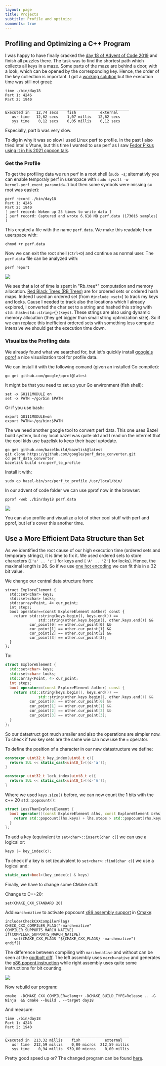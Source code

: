 ```yaml
---
layout: page
title: Projects
subtitle: Profile and optimize 
comments: true
---
```

## Profiling and Optimizing a C++ Program

I was happy to  have finally cracked the [day 18 of Advent of Code 2019](https://adventofcode.com/2019/day/18) and finish all puzzles there.
The task was to find the shortest path which collects all keys in a maze.
Some parts of the maze are behind a door, with a look, which can be opened by the corresponding key.
Hence, the order of the key collection is important.
I got a [working solution](https://github.com/weichslgartner/AdventOfCode2019/blob/4461a9caac039a2e3c541c2d4e92332b87f9c138/day18/src/day18.cpp) but the execution time was still not great:

```
time ./bin/day18                   
Part 1: 4246
Part 2: 1940

________________________________________________________
Executed in   12,74 secs    fish           external
   usr time   12,62 secs    1,07 millis   12,62 secs
   sys time    0,12 secs    0,05 millis    0,12 secs
```

Especially, part b was very slow. 

To dig in why it was so slow i used Linux perf to profile.
In the past I also tried Intel's Vtune, but this time I wanted to use perf as I saw [Fedor Pikus using it in his 2021 cppcon talk](https://www.youtube.com/watch?v=g-WPhYREFjk).

### Get the Profile

To get the profiling data we run perf in a root shell (`sudo -s`; alternativly you can enable temporaly perf in userspace with `sudo sysctl -w kernel.perf_event_paranoid=-1` but then some symbols were missing so root was easier):

```
perf record ./bin/day18                                 
Part 1: 4246
Part 2: 1940
[ perf record: Woken up 25 times to write data ]
[ perf record: Captured and wrote 6.618 MB perf.data (173016 samples) ]
```

This created a file with the name `perf.data`.
We make this readable from userspace with:

```
chmod +r perf.data  
```

Now we can exit the root shell (`Ctrl+D`) and continue as normal user.
The  `perf.data` file can be analyzed with:

```
perf report
```
![](./img/perf_report.png)

We see that a lot of time is spent in "Rb_tree*" computation and memory allocation.
[Red Black Trees (RB Trees)](https://en.wikipedia.org/wiki/Red%E2%80%93black_tree) are for ordered sets or ordered hash maps.
Indeed I used an ordered set (from `#include <set>`) to track my keys and locks. 
Cause I needed to track also the locations which I already explored, I converted the char set to a string and hashed this string with `std::hash<std::string>{}(keys)`.
These strings are also using dynamic memory allocation (they get bigger than small string optimization size).
So if we can replace this inefficient ordered sets with something less compute intensive we should get the execution time down.



### Visualize the Profling data

We already found what we searched for, but let's quickly install [google's pprof](https://github.com/google/pprof) a nice visualization tool for profile data.

We can install it with the following comand (given an installed Go compiler):

```
go get github.com/google/pprof@latest 
```

It might be that you need to set up your Go environment (fish shell):

```
set -x GO111MODULE on
set -x PATH ~/go/bin $PATH  
```

Or if you use bash:

```
export GO111MODULE=on
export PATH=~/go/bin:$PATH  
```

The we need another google tool to convert perf data.
This one uses Bazel build system, but my local bazel was quite old and I read on the internet that the cool kids use bazelisk to keep their bazel uptodate.


```
go get github.com/bazelbuild/bazelisk@latest 
git clone https://github.com/google/perf_data_converter.git 
cd perf_data_converter
bazelisk build src:perf_to_profile
```

Install it with:

```
sudo cp bazel-bin/src/perf_to_profile /usr/local/bin/
```


In our advent of code folder we can use pprof now in the browser:

```
pprof -web ./bin/day18 perf.data  
```
![](./img/pprof.png)

You can also profile and visualize a lot of other cool stuff with perf and pprof, but let's cover this another time.


## Use a More Efficient Data Structure than Set

As we identified the root cause of our high execution time (ordered sets and temporary strings), it is time to fix it.
We used ordered sets to store characters (`['a' .. 'z']` for keys and  `['A' .. 'Z']` for locks).
Hence, the maximal length is 26. 
So if we use [one hot encoding](https://en.wikipedia.org/wiki/One-hot) we can fit this in a 32 bit value.

We change our central data structure from:

```
struct ExploreElement {
  std::set<char> keys;
  std::set<char> locks;
  std::array<Point, 4> cur_point;
  int steps;
  bool operator==(const ExploreElement &other) const {
    return std::string(keys.begin(), keys.end()) ==
               std::string(other.keys.begin(), other.keys.end()) &&
           cur_point[0] == other.cur_point[0] &&
           cur_point[1] == other.cur_point[1] &&
           cur_point[2] == other.cur_point[2] &&
           cur_point[3] == other.cur_point[3];
  }
};
```
To:
```cpp
struct ExploreElement {
  std::set<char> keys;
  std::set<char> locks;
  std::array<Point, 4> cur_point;
  int steps;
  bool operator==(const ExploreElement &other) const {
    return std::string(keys.begin(), keys.end()) ==
               std::string(other.keys.begin(), other.keys.end()) &&
           cur_point[0] == other.cur_point[0] &&
           cur_point[1] == other.cur_point[1] &&
           cur_point[2] == other.cur_point[2] &&
           cur_point[3] == other.cur_point[3];
  }
};
```

So our datastruct got much smaller and also the operations are simpler now.
To check if two key sets are the same wie can now use the `=` operator.

To define the position of a character in our new datastructure we define:

```cpp
constexpr uint32_t key_index(uint8_t c){
  return 1UL << static_cast<uint8_t>((c-'a'));
}

constexpr uint32_t lock_index(uint8_t c){
  return 1UL << static_cast<uint8_t>((c-'A'));
}
```


Where we used `keys.size()` before, we can now count the 1 bits with the c++ 20 `std::popcount()`:

```cpp
struct LessThanExploreElement {
  bool operator()(const ExploreElement &lhs, const ExploreElement &rhs) const {
    return std::popcount(lhs.keys) + lhs.steps > std::popcount(rhs.keys) + rhs.steps;
  }
};
```

To add a key (equivalent to `set<char>::insert(char c)`) we can use a logical or:

```cpp
keys |= key_index(c);
```

To check if a key is set (equivalent to `set<char>::find(char c)`) we use a logical and:

```cpp
static_cast<bool>(key_index(c) & keys)
```

Finally, we have to change some CMake stuff.

Change to C++20:
```
set(CMAKE_CXX_STANDARD 20)
```

Add `march=native` to activate popcount [x86 assembly support](https://stackoverflow.com/questions/52161596/why-is-builtin-popcount-slower-than-my-own-bit-counting-function/52161813) in [Cmake](https://stackoverflow.com/questions/46724267/cmake-march-hardware):

```
include(CheckCXXCompilerFlag)
CHECK_CXX_COMPILER_FLAG("-march=native" COMPILER_SUPPORTS_MARCH_NATIVE)
if(COMPILER_SUPPORTS_MARCH_NATIVE)
    set(CMAKE_CXX_FLAGS "${CMAKE_CXX_FLAGS} -march=native")
endif()
```


The difference between compiling with `march=native` and without can be seen at the [godbolt diff](https://godbolt.org/z/GfKxbj8Pv). 
The left assembly uses `march=native` and generates the [x86 popcnt instruction](https://en.wikipedia.org/wiki/SSE4#POPCNT_and_LZCNT) while right assembly uses quite some instructions for bit counting. 

![](/img/popcnt.png)


Now rebuild our program:

```
cmake  -DCMAKE_CXX_COMPILER=clang++ -DCMAKE_BUILD_TYPE=Release .. -G Ninja  && cmake --build . --target day18
```

And measure:
```
time ./bin/day18 
Part 1: 4246
Part 2: 1940

________________________________________________________
Executed in  213,32 millis    fish           external
   usr time  212,59 millis    0,00 micros  212,59 millis
   sys time    0,94 millis  939,00 micros    0,00 millis
```

Pretty good speed up or?
The changed program can be found [here](https://github.com/weichslgartner/AdventOfCode2019/blob/d405e22a6003ac10fdd0c1193f1aa27ecfb569b2/day18/src/day18.cpp).